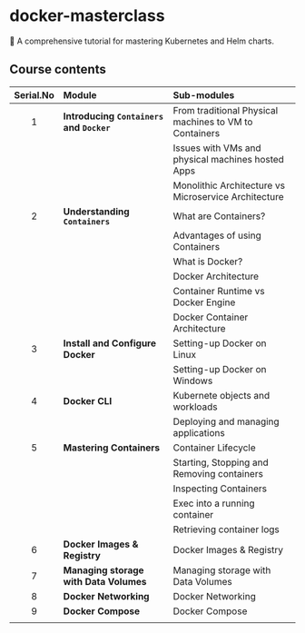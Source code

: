 # docker-masterclass

:whale2: A comprehensive tutorial for mastering Kubernetes and Helm charts.

## Course contents

| Serial.No | Module                                    | Sub-modules                                            |
| :-------: | :---------------------------------------- | :----------------------------------------------------- |
|     1     | **Introducing `Containers` and `Docker`** | From traditional Physical machines to VM to Containers |
|           |                                           | Issues with VMs and physical machines hosted Apps      |
|           |                                           | Monolithic Architecture vs Microservice Architecture   |
|     2     | **Understanding `Containers`**            | What are Containers?                                   |
|           |                                           | Advantages of using Containers                         |
|           |                                           | What is Docker?                                        |
|           |                                           | Docker Architecture                                    |
|           |                                           | Container Runtime vs Docker Engine                     |
|           |                                           | Docker Container Architecture                          |
|     3     | **Install and Configure Docker**          | Setting-up Docker on Linux                             |
|           |                                           | Setting-up Docker on Windows                           |
|     4     | **Docker CLI**                            | Kubernete objects and workloads                        |
|           |                                           | Deploying and managing applications                    |
|     5     | **Mastering Containers**                  | Container Lifecycle                                    |
|           |                                           | Starting, Stopping and Removing containers             |
|           |                                           | Inspecting Containers                                  |
|           |                                           | Exec into a running container                          |
|           |                                           | Retrieving container logs                              |
|     6     | **Docker Images & Registry**              | Docker Images & Registry                               |
|     7     | **Managing storage with Data Volumes**    | Managing storage with Data Volumes                     |
|     8     | **Docker Networking**                     | Docker Networking                                      |
|     9     | **Docker Compose**                        | Docker Compose                                         |
|           |                                           |                                                        |
